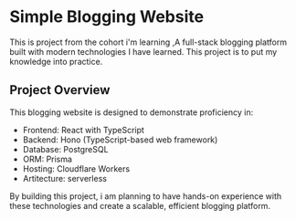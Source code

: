 # Simple Blogging Website

This is project from the cohort i'm learning ,A full-stack blogging platform built with modern technologies I have learned. This project is to put my knowledge into practice.

## Project Overview

This blogging website is designed to demonstrate proficiency in:

- Frontend: React with TypeScript
- Backend: Hono (TypeScript-based web framework)
- Database: PostgreSQL
- ORM: Prisma
- Hosting: Cloudflare Workers
- Artitecture: serverless

By building this project, i am planning to have hands-on experience with these technologies and create a scalable, efficient blogging platform.
